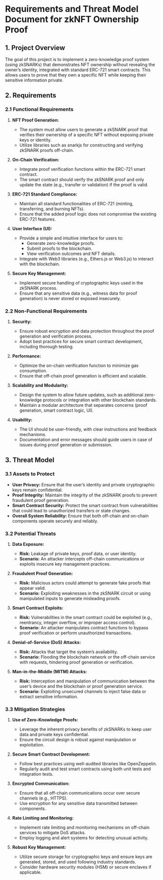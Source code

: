 # Requirements and Threat Model Document for zkNFT Ownership Proof

## 1. Project Overview

The goal of this project is to implement a zero-knowledge proof system (using zkSNARKs) that demonstrates NFT ownership without revealing the owner’s identity, integrated with standard ERC-721 smart contracts. This allows users to prove that they own a specific NFT while keeping their sensitive information private.

## 2. Requirements

### 2.1 Functional Requirements

1. **NFT Proof Generation:**

   - The system must allow users to generate a zkSNARK proof that verifies their ownership of a specific NFT without exposing private keys or identity.
   - Utilize libraries such as snarkjs for constructing and verifying zkSNARK proofs off-chain.

2. **On-Chain Verification:**

   - Integrate proof verification functions within the ERC-721 smart contract.
   - The smart contract should verify the zkSNARK proof and only update the state (e.g., transfer or validation) if the proof is valid.

3. **ERC-721 Standard Compliance:**

   - Maintain all standard functionalities of ERC-721 (minting, transferring, and burning NFTs).
   - Ensure that the added proof logic does not compromise the existing ERC-721 features.

4. **User Interface (UI):**

   - Provide a simple and intuitive interface for users to:
     - Generate zero-knowledge proofs.
     - Submit proofs to the blockchain.
     - View verification outcomes and NFT details.
   - Integrate with Web3 libraries (e.g., Ethers.js or Web3.js) to interact with the blockchain.

5. **Secure Key Management:**
   - Implement secure handling of cryptographic keys used in the zkSNARK process.
   - Ensure that any sensitive data (e.g., witness data for proof generation) is never stored or exposed insecurely.

### 2.2 Non-Functional Requirements

1. **Security:**

   - Ensure robust encryption and data protection throughout the proof generation and verification process.
   - Adopt best practices for secure smart contract development, including thorough testing.

2. **Performance:**

   - Optimize the on-chain verification function to minimize gas consumption.
   - Ensure that off-chain proof generation is efficient and scalable.

3. **Scalability and Modularity:**

   - Design the system to allow future updates, such as additional zero-knowledge protocols or integration with other blockchain standards.
   - Maintain a modular architecture that separates concerns (proof generation, smart contract logic, UI).

4. **Usability:**
   - The UI should be user-friendly, with clear instructions and feedback mechanisms.
   - Documentation and error messages should guide users in case of issues during proof generation or submission.

## 3. Threat Model

### 3.1 Assets to Protect

- **User Privacy:** Ensure that the user’s identity and private cryptographic keys remain confidential.
- **Proof Integrity:** Maintain the integrity of the zkSNARK proofs to prevent fraudulent proof generation.
- **Smart Contract Security:** Protect the smart contract from vulnerabilities that could lead to unauthorized transfers or state changes.
- **Overall System Reliability:** Ensure that both off-chain and on-chain components operate securely and reliably.

### 3.2 Potential Threats

1. **Data Exposure:**

   - **Risk:** Leakage of private keys, proof data, or user identity.
   - **Scenario:** An attacker intercepts off-chain communications or exploits insecure key management practices.

2. **Fraudulent Proof Generation:**

   - **Risk:** Malicious actors could attempt to generate fake proofs that appear valid.
   - **Scenario:** Exploiting weaknesses in the zkSNARK circuit or using manipulated inputs to generate misleading proofs.

3. **Smart Contract Exploits:**

   - **Risk:** Vulnerabilities in the smart contract could be exploited (e.g., reentrancy, integer overflow, or improper access control).
   - **Scenario:** An attacker manipulates contract functions to bypass proof verification or perform unauthorized transactions.

4. **Denial-of-Service (DoS) Attacks:**

   - **Risk:** Attacks that target the system’s availability.
   - **Scenario:** Flooding the blockchain network or the off-chain service with requests, hindering proof generation or verification.

5. **Man-in-the-Middle (MITM) Attacks:**
   - **Risk:** Interception and manipulation of communication between the user’s device and the blockchain or proof generation service.
   - **Scenario:** Exploiting unsecured channels to inject false data or extract sensitive information.

### 3.3 Mitigation Strategies

1. **Use of Zero-Knowledge Proofs:**

   - Leverage the inherent privacy benefits of zkSNARKs to keep user data and private keys confidential.
   - Ensure the circuit design is robust against manipulation or exploitation.

2. **Secure Smart Contract Development:**

   - Follow best practices using well-audited libraries like OpenZeppelin.
   - Regularly audit and test smart contracts using both unit tests and integration tests.

3. **Encrypted Communication:**

   - Ensure that all off-chain communications occur over secure channels (e.g., HTTPS).
   - Use encryption for any sensitive data transmitted between components.

4. **Rate Limiting and Monitoring:**

   - Implement rate limiting and monitoring mechanisms on off-chain services to mitigate DoS attacks.
   - Employ logging and alert systems for detecting unusual activity.

5. **Robust Key Management:**
   - Utilize secure storage for cryptographic keys and ensure keys are generated, stored, and used following industry standards.
   - Consider hardware security modules (HSM) or secure enclaves if applicable.
